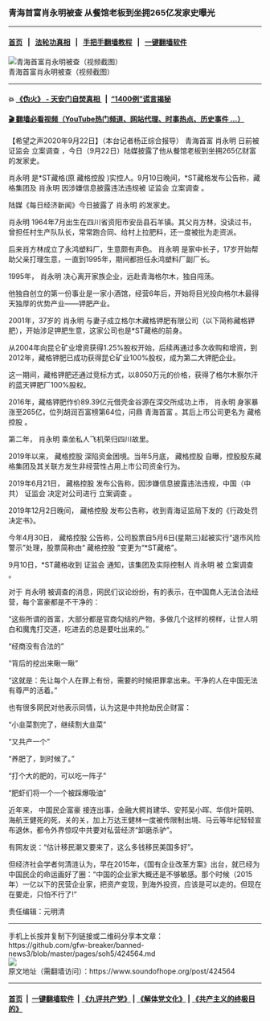 ### 青海首富肖永明被查 从餐馆老板到坐拥265亿发家史曝光
------------------------

#### [首页](https://github.com/gfw-breaker/banned-news3/blob/master/README.md) &nbsp;&nbsp;|&nbsp;&nbsp; [法轮功真相](https://github.com/begood0513/basic/blob/master/README.md)  &nbsp;&nbsp;|&nbsp;&nbsp; [手把手翻墙教程](https://github.com/gfw-breaker/guides/wiki)  &nbsp;&nbsp;|&nbsp;&nbsp; [一键翻墙软件](https://github.com/gfw-breaker/nogfw/blob/master/README.md)  



<div><img alt="青海首富肖永明被查（视频截图）" src="https://img.soundofhope.org/2020-09/c2194969a817467498e7078a32698ffe-1600788454219.jpeg"/>
<br/><figcaption class="caption">
 青海首富肖永明被查（视频截图）
</figcaption></div><hr/>

#### 💥 [《伪火》 - 天安门自焚真相 ](http://158.247.195.190:10000/videos/blog/weihuo.html)&nbsp; |&nbsp; [“1400例”谎言揭秘  ](http://158.247.195.190:10000/videos/blog/jiexi1400.html)

#### [ 🎬  翻墙必看视频（YouTube热门频道、网站代理、时事热点、历史事件 ...）](https://github.com/gfw-breaker/links/blob/master/banned.md)

<div><div class="Content__Wrapper sc-1bvya0-0 grZQxZ">
 <p class="meta-top">
  <span class="meta">
   【希望之声2020年9月22日】（本台记者杨正综合报导）
  </span>
  <ok href="/term/381604">
   青海首富
  </ok>
  <ok href="/term/381607">
   肖永明
  </ok>
  日前被
  <ok href="/term/31672">
   证监会
  </ok>
  <ok href="/term/16328">
   立案调查
  </ok>
  ，今日（9月22日）陆媒披露了他从餐馆老板到坐拥265亿财富的发家史。
 </p>
 <p>
  <ok href="/term/381607">
   肖永明
  </ok>
  是*ST藏格(原
  <ok href="/term/381610">
   藏格控股
  </ok>
  )实控人。9月10日晚间，*ST藏格发布公告称，藏格集团及
  <ok href="/term/381607">
   肖永明
  </ok>
  因涉嫌信息披露违法违规被
  <ok href="/term/31672">
   证监会
  </ok>
  <ok href="/term/16328">
   立案调查
  </ok>
  。
 </p>
 <div class="AD_Embed__Wrap-sc-1xslmin-0 igMuqX module desktop">
  <div>
  </div>
 </div>
 <p>
  陆媒《每日经济新闻》今日披露了
  <ok href="/term/381607">
   肖永明
  </ok>
  的发家史。
 </p>
 <p>
  <ok href="/term/381607">
   肖永明
  </ok>
  1964年7月出生在四川省资阳市安岳县石羊镇。其父肖方林，没读过书，曾担任村生产队队长，常常跑合同、给村上拉肥料，还一度被批为走资派。
 </p>
 <p>
  后来肖方林成立了永鸿塑料厂，生意颇有声色。
  <ok href="/term/381607">
   肖永明
  </ok>
  是家中长子，17岁开始帮助父亲打理生意，一直到1995年，期间都担任永鸿塑料厂副厂长。
 </p>
 <p>
  1995年，
  <ok href="/term/381607">
   肖永明
  </ok>
  决心离开家族企业，远赴青海格尔木，独自闯荡。
 </p>
 <p>
  他独自创立的第一份事业是一家小酒馆，经营6年后，开始将目光投向格尔木最得天独厚的优势产业——钾肥产业。
 </p>
 <p>
  2001年，37岁的
  <ok href="/term/381607">
   肖永明
  </ok>
  与妻子成立格尔木藏格钾肥有限公司（以下简称藏格钾肥），开始涉足钾肥生意，这家公司也是*ST藏格的前身。
 </p>
 <p>
  从2004年向昆仑矿业增资获得1.25%股权开始，后续再通过多次收购和增资，到2012年，藏格钾肥已成功获得昆仑矿业100%股权，成为第二大钾肥企业。
 </p>
 <p>
  这一期间，藏格钾肥还通过竞标方式，以8050万元的价格，获得了格尔木察尔汗的蓝天钾肥厂100%股权。
 </p>
 <p>
  2016年，藏格钾肥作价89.39亿元借壳金谷源在深交所成功上市，
  <ok href="/term/381607">
   肖永明
  </ok>
  身家暴涨至265亿，位列胡润百富榜第64位，问鼎
  <ok href="/term/381604">
   青海首富
  </ok>
  。其后上市公司更名为
  <ok href="/term/381610">
   藏格控股
  </ok>
  。
 </p>
 <p>
  第二年，
  <ok href="/term/381607">
   肖永明
  </ok>
  乘坐私人飞机荣归四川故里。
 </p>
 <p>
  2019年以来，
  <ok href="/term/381610">
   藏格控股
  </ok>
  深陷资金困境。当年5月底，
  <ok href="/term/381610">
   藏格控股
  </ok>
  自曝，控股股东藏格集团及其关联方发生非经营性占用上市公司资金行为。
 </p>
 <p>
  2019年6月21日，
  <ok href="/term/381610">
   藏格控股
  </ok>
  发布公告称，因涉嫌信息披露违法违规，中国（中共）
  <ok href="/term/31672">
   证监会
  </ok>
  决定对公司进行
  <ok href="/term/16328">
   立案调查
  </ok>
  。
 </p>
 <p>
  2019年12月2日晚间，
  <ok href="/term/381610">
   藏格控股
  </ok>
  发布公告称，收到青海证监局下发的《行政处罚决定书》。
 </p>
 <p>
  今年4月30日，
  <ok href="/term/381610">
   藏格控股
  </ok>
  公告称，公司股票自5月6日(星期三)起被实行“退市风险警示”处理，股票简称由“
  <ok href="/term/381610">
   藏格控股
  </ok>
  ”变更为“*ST藏格”。
 </p>
 <p>
  9月10日，*ST藏格收到
  <ok href="/term/31672">
   证监会
  </ok>
  通知，该集团及实际控制人
  <ok href="/term/381607">
   肖永明
  </ok>
  被
  <ok href="/term/16328">
   立案调查
  </ok>
  。
 </p>
 <p>
  对于
  <ok href="/term/381607">
   肖永明
  </ok>
  被调查的消息，网民们议论纷纷，有的表示，在中国商人无法合法经营，每个富豪都是不干净的：
 </p>
 <p>
  “这些所谓的首富，大部分都是官商勾结的产物，多做几个这样的榜样，让世人明白和魔鬼打交道，吃进去的总是要吐出来的。”
 </p>
 <p>
  “经商没有合法的”
 </p>
 <p>
  “背后的挖出来瞅一瞅”
 </p>
 <p>
  “这就是：先让每个人在罪上有份，需要的时候把罪拿出来。干净的人在中国无法有尊严的活着。”
 </p>
 <p>
  也有很多网民对他表示同情，认为这是中共抢劫民企财富：
 </p>
 <p>
  “小韭菜割完了，继续割大韭菜”
 </p>
 <div class="AD_Embed__Wrap-sc-1xslmin-0 igMuqX module desktop">
  <div>
  </div>
 </div>
 <p>
  “又共产一个”
 </p>
 <p>
  “养肥了，到时候了。”
 </p>
 <p>
  “打个大的肥的，可以吃一阵子”
 </p>
 <p>
  “肥虾们将一个一个被踩爆吸油”
 </p>
 <p>
  近年来，
  <ok href="/term/381613">
   中国民企富豪
  </ok>
  接连出事，金融大鳄肖建华、安邦吴小晖、华信叶简明、海航王健死的死，关的关，加上万达王健林一度被传限制出境、马云等年纪轻轻宣布退休，都令外界惊叹中共要对私营经济“卸磨杀驴”。
 </p>
 <p>
  有网友说：“估计移民潮又要来了，这么多钱移民美国多好”。
 </p>
 <p>
  但经济社会学者何清涟认为，早在2015年，《国有企业改革方案》出台，就已经为中国民企的命运画好了圈：“中国的企业家大概还是不够敏感。那个时候（2015年）一亿以下的民营企业家，把资产变现，到海外投资，应该是可以走的。但现在在要走，只怕不行了!”
 </p>
 <p class="meta-btm">
  责任编辑：元明清
 </p>
</div>
</div>
<hr/>
手机上长按并复制下列链接或二维码分享本文章：<br/>
https://github.com/gfw-breaker/banned-news3/blob/master/pages/soh5/424564.md <br/>
<a href='https://github.com/gfw-breaker/banned-news3/blob/master/pages/soh5/424564.md'><img src='https://github.com/gfw-breaker/banned-news3/blob/master/pages/soh5/424564.md.png'/></a> <br/>
原文地址（需翻墙访问）：https://www.soundofhope.org/post/424564


------------------------
#### [首页](https://github.com/gfw-breaker/banned-news3/blob/master/README.md) &nbsp;|&nbsp; [一键翻墙软件](https://github.com/gfw-breaker/nogfw/blob/master/README.md) &nbsp;| [《九评共产党》](https://github.com/gfw-breaker/9ping.md/blob/master/README.md#九评之一评共产党是什么) | [《解体党文化》](https://github.com/gfw-breaker/jtdwh.md/blob/master/README.md) | [《共产主义的终极目的》](https://github.com/gfw-breaker/gczydzjmd.md/blob/master/README.md)


<img src='http://gfw-breaker.win/banned-news3/pages/soh5/424564.md' width='0px' height='0px'/>